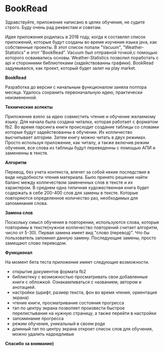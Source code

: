 # BookRead
Здравствуйте, приложение написано в целях обучения, не судите строго. Буду очень рад реквестам и советам.

Идея приложения родилась в 2018 году, когда я составлял список приложений, которые будут созданы во время изучения языка java, как собственные проекты. В этот список попали "Vacuum", "Weather-Statistics" и этот "BookRead". Vacuum был отправной точкой,с помощью которого осваивались основы.
Weather-Statistics позволил поработать с api и сторонними библиотеками (задействованны графики). 
BookRead задумывался, как проект, который будет залит на play market. 

**BookRead**

Разработка до версии с начальным функционалом заняла полтора месяца. Удалось сохранить первоначальную идею, практически неизмененной.

**Технические аспекты**

Приложение взяло за идею совместить чтение и обучение желаемому языку. Для начала была создана читалка, которая работает с форматом fb2. Во время парсинга книги происходит создание таблицы со словами которые будут задействованны в обучении. Их колличество высчитывает алгорим. Затем книгу можно читать в двух режимах. Просто используя приложение, как читалу, а также включив режим обучения, все слова из таблицы будут переведенны с помощью АПИ и замененны в тексте. 

**Алгоритм**

Перевод, без учета контекста, влечет за собой некие последствия в виде неудобности чтения материала. Было принято решение найти баланс между колличеством замененных слов в тексте и их характером. В среднем одна типичная художественная книга будет содержать в себе 200-400 слов для замены в тексте. Которые повторяются определенное количество раз, необходимых для запоминания слова.

**Замена слов**

Поскольку смысл обучения в повторении, используются слова, которые повторимы в тексте(нужное колличество повторений считает алгоритм, число от 5-30). Первая замена имеет вид "слово (перевод)". Что бы пользователь запомнил данную замену. Последующие замены, просто замещают слово переводом. 

**Функционал**

На момент бета теста приложение имеет следующие возможности.
- открытие документов формата fb2
- библиотеку с возможностью просматривать свои добавленные книги с обложкой. Ознакамливаться с названием, автором и анотацией.
- настройки (шрифт, размер текста, фон во время чтения, ориентация экрана)
- чтение книги, просматривание состояния прогресса
- тап по центру экрана позволяет произвести быстрое перелистывание на нужную страницу, а также перейти в настройки
- запоминание прогресса
- режим обучения, уникальный в своем роде
- длинный тап по центру экрана откроет список слов для обучения, можно удалить надоедливые

**Спасибо за внимание)**
